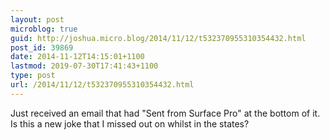 ```yaml
---
layout: post
microblog: true
guid: http://joshua.micro.blog/2014/11/12/t532370955310354432.html
post_id: 39869
date: 2014-11-12T14:15:01+1100
lastmod: 2019-07-30T17:41:43+1100
type: post
url: /2014/11/12/t532370955310354432.html
---
```

Just received an email that had "Sent from Surface Pro" at the bottom of it. Is this a new joke that I missed out on whilst in the states?
